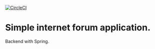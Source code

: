 [![CircleCI](https://circleci.com/gh/bartosiewicz-b/Keyword-Internet-Forum/tree/master.svg?style=svg)](https://circleci.com/gh/bartosiewicz-b/Keyword-Internet-Forum/tree/master)

# Simple internet forum application.

Backend with Spring.
